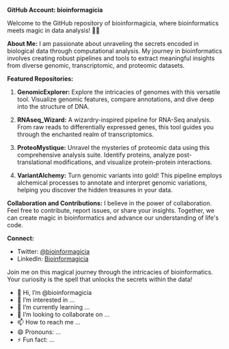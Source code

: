 **GitHub Account: bioinformagicia**

Welcome to the GitHub repository of bioinformagicia, where bioinformatics meets magic in data analysis! 🧬✨

**About Me:**
I am passionate about unraveling the secrets encoded in biological data through computational analysis. My journey in bioinformatics involves creating robust pipelines and tools to extract meaningful insights from diverse genomic, transcriptomic, and proteomic datasets.

**Featured Repositories:**

1. **GenomicExplorer:** Explore the intricacies of genomes with this versatile tool. Visualize genomic features, compare annotations, and dive deep into the structure of DNA.

2. **RNAseq_Wizard:** A wizardry-inspired pipeline for RNA-Seq analysis. From raw reads to differentially expressed genes, this tool guides you through the enchanted realm of transcriptomics.

3. **ProteoMystique:** Unravel the mysteries of proteomic data using this comprehensive analysis suite. Identify proteins, analyze post-translational modifications, and visualize protein-protein interactions.

4. **VariantAlchemy:** Turn genomic variants into gold! This pipeline employs alchemical processes to annotate and interpret genomic variations, helping you discover the hidden treasures in your data.

**Collaboration and Contributions:**
I believe in the power of collaboration. Feel free to contribute, report issues, or share your insights. Together, we can create magic in bioinformatics and advance our understanding of life's code.

**Connect:**
- Twitter: [@bioinformagicia](https://twitter.com/bioinformagicia)
- LinkedIn: [Bioinformagicia](https://www.linkedin.com/in/bioinformagicia/)

Join me on this magical journey through the intricacies of bioinformatics. Your curiosity is the spell that unlocks the secrets within the data!

- 👋 Hi, I’m @bioinformagicia
- 👀 I’m interested in ...
- 🌱 I’m currently learning ...
- 💞️ I’m looking to collaborate on ...
- 📫 How to reach me ...
- 😄 Pronouns: ...
- ⚡ Fun fact: ...

